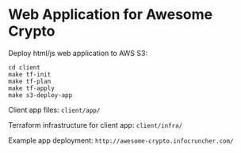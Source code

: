 # Web Application for Awesome Crypto

Deploy html/js web application to AWS S3: 

```
cd client
make tf-init
make tf-plan
make tf-apply
make s3-deploy-app
```

Client app files: `client/app/`

Terraform infrastructure for client app: `client/infra/`
  
Example app deployment: `http://awesome-crypto.infocruncher.com/`

